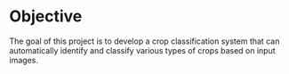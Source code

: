 # Objective
The goal of this project is to develop a crop classification system that can automatically identify and classify various types of crops based on input images. 

